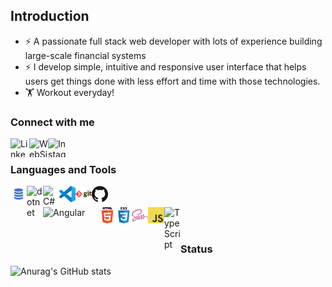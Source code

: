 
## Introduction
-  ⚡ A passionate full stack web developer with lots of experience building large-scale financial systems
-  ⚡ I develop simple, intuitive and responsive user interface that helps users get things done with less effort and time with those technologies.
-  🏋️ Workout everyday!

### Connect with me
[<img align="left" alt="LinkedIn" width="30" height="30" src="https://raw.githubusercontent.com/NavidDorfeshan/NavidDorfeshan/main/linked_icon.ico" />]( http://www.linkedin.com/in/naviddorfeshan)
[<img align="left" alt="WebSite" width="30" height="30" src="https://raw.githubusercontent.com/NavidDorfeshan/NavidDorfeshan/main/Website-Icon.ico" />](http://naviddorfeshan.info/)
[<img align="left" alt="Instagram" width="30" height="30"  src="https://raw.githubusercontent.com/NavidDorfeshan/NavidDorfeshan/main/Instagram_icon.ico" />](https://www.instagram.com/Navid.Dorfeshan)

<br />

### Languages and Tools
<img align="left" alt="SQL" width="26px" src="https://raw.githubusercontent.com/github/explore/80688e429a7d4ef2fca1e82350fe8e3517d3494d/topics/sql/sql.png" />
<img align="left" alt="dotnet" width="26px" src="https://raw.githubusercontent.com/NavidDorfeshan/NavidDorfeshan/main/dot_net_logo_icon.ico" />
<img align="left" alt="C#" width="26px" src="https://raw.githubusercontent.com/NavidDorfeshan/NavidDorfeshan/main/csharp_logo_icon.ico" />
<img align="left" alt="Visual Studio Code" width="26px" src="https://raw.githubusercontent.com/github/explore/80688e429a7d4ef2fca1e82350fe8e3517d3494d/topics/visual-studio-code/visual-studio-code.png" /> 
<img align="left" alt="Git" width="26px" src="https://raw.githubusercontent.com/github/explore/80688e429a7d4ef2fca1e82350fe8e3517d3494d/topics/git/git.png" />
<img align="left" alt="GitHub" width="26px" src="https://raw.githubusercontent.com/github/explore/78df643247d429f6cc873026c0622819ad797942/topics/github/github.png" />
<br />
<br />

<img align="left" alt="Angular" width="90px" height="62" src="https://raw.githubusercontent.com/NavidDorfeshan/NavidDorfeshan/main/angular_logo_icon.ico" />
<img align="left" alt="HTML5" width="26px" src="https://raw.githubusercontent.com/github/explore/80688e429a7d4ef2fca1e82350fe8e3517d3494d/topics/html/html.png" />
<img align="left" alt="CSS3" width="26px" src="https://raw.githubusercontent.com/github/explore/80688e429a7d4ef2fca1e82350fe8e3517d3494d/topics/css/css.png" />
<img align="left" alt="Sass" width="26px" src="https://raw.githubusercontent.com/github/explore/80688e429a7d4ef2fca1e82350fe8e3517d3494d/topics/sass/sass.png" />
<img align="left" alt="JavaScript" width="26px" src="https://raw.githubusercontent.com/github/explore/80688e429a7d4ef2fca1e82350fe8e3517d3494d/topics/javascript/javascript.png" />
<img align="left" alt="TypeScript" width="26px" src="https://raw.githubusercontent.com/NavidDorfeshan/NavidDorfeshan/main/typescript_logo_icon.ico" />
<br />
<br />


### Status
![Anurag's GitHub stats](https://github-readme-stats.vercel.app/api?username=navidDorfeshan&theme=dark&show_icons=true)
